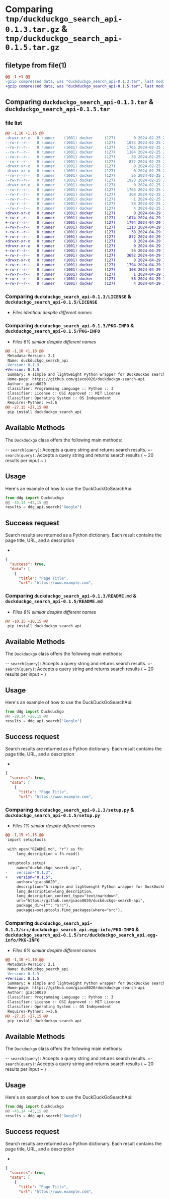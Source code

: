 # Comparing `tmp/duckduckgo_search_api-0.1.3.tar.gz` & `tmp/duckduckgo_search_api-0.1.5.tar.gz`

## filetype from file(1)

```diff
@@ -1 +1 @@
-gzip compressed data, was "duckduckgo_search_api-0.1.3.tar", last modified: Sun Feb 25 23:35:36 2024, max compression
+gzip compressed data, was "duckduckgo_search_api-0.1.5.tar", last modified: Mon Apr 29 10:28:33 2024, max compression
```

## Comparing `duckduckgo_search_api-0.1.3.tar` & `duckduckgo_search_api-0.1.5.tar`

### file list

```diff
@@ -1,16 +1,16 @@
-drwxr-xr-x   0 runner    (1001) docker     (127)        0 2024-02-25 23:35:36.863911 duckduckgo_search_api-0.1.3/
--rw-r--r--   0 runner    (1001) docker     (127)     1074 2024-02-25 23:35:28.000000 duckduckgo_search_api-0.1.3/LICENSE
--rw-r--r--   0 runner    (1001) docker     (127)     1765 2024-02-25 23:35:36.863911 duckduckgo_search_api-0.1.3/PKG-INFO
--rw-r--r--   0 runner    (1001) docker     (127)     1184 2024-02-25 23:35:28.000000 duckduckgo_search_api-0.1.3/README.md
--rw-r--r--   0 runner    (1001) docker     (127)       38 2024-02-25 23:35:36.863911 duckduckgo_search_api-0.1.3/setup.cfg
--rw-r--r--   0 runner    (1001) docker     (127)      872 2024-02-25 23:35:28.000000 duckduckgo_search_api-0.1.3/setup.py
-drwxr-xr-x   0 runner    (1001) docker     (127)        0 2024-02-25 23:35:36.859910 duckduckgo_search_api-0.1.3/src/
-drwxr-xr-x   0 runner    (1001) docker     (127)        0 2024-02-25 23:35:36.863911 duckduckgo_search_api-0.1.3/src/ddg/
--rw-r--r--   0 runner    (1001) docker     (127)       56 2024-02-25 23:35:28.000000 duckduckgo_search_api-0.1.3/src/ddg/__init__.py
--rw-r--r--   0 runner    (1001) docker     (127)     1923 2024-02-25 23:35:28.000000 duckduckgo_search_api-0.1.3/src/ddg/apiDDG.py
-drwxr-xr-x   0 runner    (1001) docker     (127)        0 2024-02-25 23:35:36.863911 duckduckgo_search_api-0.1.3/src/duckduckgo_search_api.egg-info/
--rw-r--r--   0 runner    (1001) docker     (127)     1765 2024-02-25 23:35:36.000000 duckduckgo_search_api-0.1.3/src/duckduckgo_search_api.egg-info/PKG-INFO
--rw-r--r--   0 runner    (1001) docker     (127)      308 2024-02-25 23:35:36.000000 duckduckgo_search_api-0.1.3/src/duckduckgo_search_api.egg-info/SOURCES.txt
--rw-r--r--   0 runner    (1001) docker     (127)        1 2024-02-25 23:35:36.000000 duckduckgo_search_api-0.1.3/src/duckduckgo_search_api.egg-info/dependency_links.txt
--rw-r--r--   0 runner    (1001) docker     (127)       58 2024-02-25 23:35:36.000000 duckduckgo_search_api-0.1.3/src/duckduckgo_search_api.egg-info/requires.txt
--rw-r--r--   0 runner    (1001) docker     (127)        4 2024-02-25 23:35:36.000000 duckduckgo_search_api-0.1.3/src/duckduckgo_search_api.egg-info/top_level.txt
+drwxr-xr-x   0 runner    (1001) docker     (127)        0 2024-04-29 10:28:33.501020 duckduckgo_search_api-0.1.5/
+-rw-r--r--   0 runner    (1001) docker     (127)     1074 2024-04-29 10:28:29.000000 duckduckgo_search_api-0.1.5/LICENSE
+-rw-r--r--   0 runner    (1001) docker     (127)     1794 2024-04-29 10:28:33.501020 duckduckgo_search_api-0.1.5/PKG-INFO
+-rw-r--r--   0 runner    (1001) docker     (127)     1213 2024-04-29 10:28:29.000000 duckduckgo_search_api-0.1.5/README.md
+-rw-r--r--   0 runner    (1001) docker     (127)       38 2024-04-29 10:28:33.501020 duckduckgo_search_api-0.1.5/setup.cfg
+-rw-r--r--   0 runner    (1001) docker     (127)      872 2024-04-29 10:28:29.000000 duckduckgo_search_api-0.1.5/setup.py
+drwxr-xr-x   0 runner    (1001) docker     (127)        0 2024-04-29 10:28:33.497020 duckduckgo_search_api-0.1.5/src/
+drwxr-xr-x   0 runner    (1001) docker     (127)        0 2024-04-29 10:28:33.501020 duckduckgo_search_api-0.1.5/src/ddg/
+-rw-r--r--   0 runner    (1001) docker     (127)       56 2024-04-29 10:28:29.000000 duckduckgo_search_api-0.1.5/src/ddg/__init__.py
+-rw-r--r--   0 runner    (1001) docker     (127)     3692 2024-04-29 10:28:29.000000 duckduckgo_search_api-0.1.5/src/ddg/apiDDG.py
+drwxr-xr-x   0 runner    (1001) docker     (127)        0 2024-04-29 10:28:33.501020 duckduckgo_search_api-0.1.5/src/duckduckgo_search_api.egg-info/
+-rw-r--r--   0 runner    (1001) docker     (127)     1794 2024-04-29 10:28:33.000000 duckduckgo_search_api-0.1.5/src/duckduckgo_search_api.egg-info/PKG-INFO
+-rw-r--r--   0 runner    (1001) docker     (127)      308 2024-04-29 10:28:33.000000 duckduckgo_search_api-0.1.5/src/duckduckgo_search_api.egg-info/SOURCES.txt
+-rw-r--r--   0 runner    (1001) docker     (127)        1 2024-04-29 10:28:33.000000 duckduckgo_search_api-0.1.5/src/duckduckgo_search_api.egg-info/dependency_links.txt
+-rw-r--r--   0 runner    (1001) docker     (127)       58 2024-04-29 10:28:33.000000 duckduckgo_search_api-0.1.5/src/duckduckgo_search_api.egg-info/requires.txt
+-rw-r--r--   0 runner    (1001) docker     (127)        4 2024-04-29 10:28:33.000000 duckduckgo_search_api-0.1.5/src/duckduckgo_search_api.egg-info/top_level.txt
```

### Comparing `duckduckgo_search_api-0.1.3/LICENSE` & `duckduckgo_search_api-0.1.5/LICENSE`

 * *Files identical despite different names*

### Comparing `duckduckgo_search_api-0.1.3/PKG-INFO` & `duckduckgo_search_api-0.1.5/PKG-INFO`

 * *Files 6% similar despite different names*

```diff
@@ -1,10 +1,10 @@
 Metadata-Version: 2.1
 Name: duckduckgo_search_api
-Version: 0.1.3
+Version: 0.1.5
 Summary: A simple and lightweight Python wrapper for DuckDuckGo search.
 Home-page: https://github.com/giaco8020/duckduckgo-search-api
 Author: giaco8020
 Classifier: Programming Language :: Python :: 3
 Classifier: License :: OSI Approved :: MIT License
 Classifier: Operating System :: OS Independent
 Requires-Python: >=3.6
@@ -27,15 +27,15 @@
 pip install duckduckgo_search_api
 ```
 
 ## Available Methods
 
 The `Duckduckgo` class offers the following main methods:
 
-- `search(query)`: Accepts a query string and returns search results.
+- `search(query)`: Accepts a query string and returns search results ( ~ 20 results per input ~ )
 
 ## Usage
 
 Here's an example of how to use the DuckDuckGoSearchApi:
 
 ```python
 from ddg import Duckduckgo
@@ -45,14 +45,15 @@
 results = ddg_api.search("Google")
 ```
 
 ## Success request
 
 Search results are returned as a Python dictionary. Each result contains the page title, URL, and a description
 
+
 ```json
 {
   "success": true,
   "data": [
     {
       "title": "Page Title",
       "url": "https://www.example.com",
```

### Comparing `duckduckgo_search_api-0.1.3/README.md` & `duckduckgo_search_api-0.1.5/README.md`

 * *Files 8% similar despite different names*

```diff
@@ -10,15 +10,15 @@
 pip install duckduckgo_search_api
 ```
 
 ## Available Methods
 
 The `Duckduckgo` class offers the following main methods:
 
-- `search(query)`: Accepts a query string and returns search results.
+- `search(query)`: Accepts a query string and returns search results ( ~ 20 results per input ~ )
 
 ## Usage
 
 Here's an example of how to use the DuckDuckGoSearchApi:
 
 ```python
 from ddg import Duckduckgo
@@ -28,14 +28,15 @@
 results = ddg_api.search("Google")
 ```
 
 ## Success request
 
 Search results are returned as a Python dictionary. Each result contains the page title, URL, and a description
 
+
 ```json
 {
   "success": true,
   "data": [
     {
       "title": "Page Title",
       "url": "https://www.example.com",
```

### Comparing `duckduckgo_search_api-0.1.3/setup.py` & `duckduckgo_search_api-0.1.5/setup.py`

 * *Files 1% similar despite different names*

```diff
@@ -1,15 +1,15 @@
 import setuptools
 
 with open("README.md", "r") as fh:
     long_description = fh.read()
 
 setuptools.setup(
     name="duckduckgo_search_api",
-    version="0.1.3",
+    version="0.1.5",
     author="giaco8020",
     description="A simple and lightweight Python wrapper for DuckDuckGo search.",
     long_description=long_description,
     long_description_content_type="text/markdown",
     url="https://github.com/giaco8020/duckduckgo-search-api",
     package_dir={"": "src"},
     packages=setuptools.find_packages(where="src"),
```

### Comparing `duckduckgo_search_api-0.1.3/src/duckduckgo_search_api.egg-info/PKG-INFO` & `duckduckgo_search_api-0.1.5/src/duckduckgo_search_api.egg-info/PKG-INFO`

 * *Files 6% similar despite different names*

```diff
@@ -1,10 +1,10 @@
 Metadata-Version: 2.1
 Name: duckduckgo_search_api
-Version: 0.1.3
+Version: 0.1.5
 Summary: A simple and lightweight Python wrapper for DuckDuckGo search.
 Home-page: https://github.com/giaco8020/duckduckgo-search-api
 Author: giaco8020
 Classifier: Programming Language :: Python :: 3
 Classifier: License :: OSI Approved :: MIT License
 Classifier: Operating System :: OS Independent
 Requires-Python: >=3.6
@@ -27,15 +27,15 @@
 pip install duckduckgo_search_api
 ```
 
 ## Available Methods
 
 The `Duckduckgo` class offers the following main methods:
 
-- `search(query)`: Accepts a query string and returns search results.
+- `search(query)`: Accepts a query string and returns search results ( ~ 20 results per input ~ )
 
 ## Usage
 
 Here's an example of how to use the DuckDuckGoSearchApi:
 
 ```python
 from ddg import Duckduckgo
@@ -45,14 +45,15 @@
 results = ddg_api.search("Google")
 ```
 
 ## Success request
 
 Search results are returned as a Python dictionary. Each result contains the page title, URL, and a description
 
+
 ```json
 {
   "success": true,
   "data": [
     {
       "title": "Page Title",
       "url": "https://www.example.com",
```

